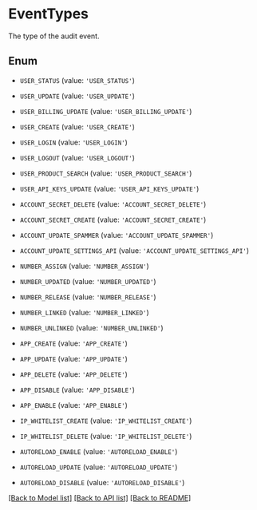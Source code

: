 # EventTypes

The type of the audit event.

## Enum

* `USER_STATUS` (value: `'USER_STATUS'`)

* `USER_UPDATE` (value: `'USER_UPDATE'`)

* `USER_BILLING_UPDATE` (value: `'USER_BILLING_UPDATE'`)

* `USER_CREATE` (value: `'USER_CREATE'`)

* `USER_LOGIN` (value: `'USER_LOGIN'`)

* `USER_LOGOUT` (value: `'USER_LOGOUT'`)

* `USER_PRODUCT_SEARCH` (value: `'USER_PRODUCT_SEARCH'`)

* `USER_API_KEYS_UPDATE` (value: `'USER_API_KEYS_UPDATE'`)

* `ACCOUNT_SECRET_DELETE` (value: `'ACCOUNT_SECRET_DELETE'`)

* `ACCOUNT_SECRET_CREATE` (value: `'ACCOUNT_SECRET_CREATE'`)

* `ACCOUNT_UPDATE_SPAMMER` (value: `'ACCOUNT_UPDATE_SPAMMER'`)

* `ACCOUNT_UPDATE_SETTINGS_API` (value: `'ACCOUNT_UPDATE_SETTINGS_API'`)

* `NUMBER_ASSIGN` (value: `'NUMBER_ASSIGN'`)

* `NUMBER_UPDATED` (value: `'NUMBER_UPDATED'`)

* `NUMBER_RELEASE` (value: `'NUMBER_RELEASE'`)

* `NUMBER_LINKED` (value: `'NUMBER_LINKED'`)

* `NUMBER_UNLINKED` (value: `'NUMBER_UNLINKED'`)

* `APP_CREATE` (value: `'APP_CREATE'`)

* `APP_UPDATE` (value: `'APP_UPDATE'`)

* `APP_DELETE` (value: `'APP_DELETE'`)

* `APP_DISABLE` (value: `'APP_DISABLE'`)

* `APP_ENABLE` (value: `'APP_ENABLE'`)

* `IP_WHITELIST_CREATE` (value: `'IP_WHITELIST_CREATE'`)

* `IP_WHITELIST_DELETE` (value: `'IP_WHITELIST_DELETE'`)

* `AUTORELOAD_ENABLE` (value: `'AUTORELOAD_ENABLE'`)

* `AUTORELOAD_UPDATE` (value: `'AUTORELOAD_UPDATE'`)

* `AUTORELOAD_DISABLE` (value: `'AUTORELOAD_DISABLE'`)

[[Back to Model list]](../README.md#documentation-for-models) [[Back to API list]](../README.md#documentation-for-api-endpoints) [[Back to README]](../README.md)



